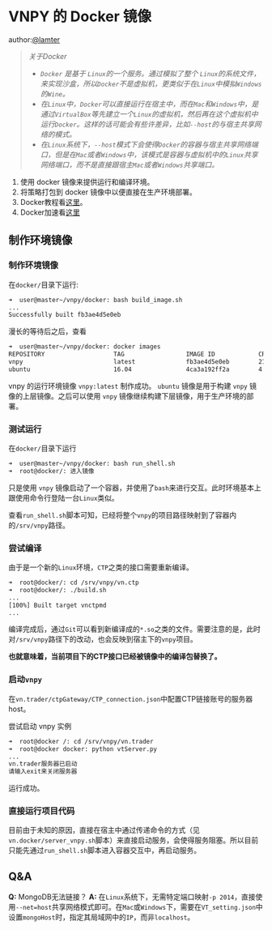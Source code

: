 # VNPY 的 Docker 镜像

author:[@lamter](https://github.com/lamter)


> _关于Docker_
> - _`Docker` 是基于 `Linux`的一个服务。通过模拟了整个 `Linux`的系统文件，来实现沙盒，所以`Docker`不是虚拟机，更类似于在`Linux`中模拟`Windows`的`Wine`。_
> - _在`Linux`中，`Docker`可以直接运行在宿主中，而在`Mac`和`Windows`中，是通过`VirtualBox`等先建立一个`Linux`的虚拟机，然后再在这个虚拟机中运行`Docker`。这样的话可能会有些许差异，比如`--host`的与宿主共享网络的模式。_
> - _在`Linux`系统下，`--host`模式下会使得`Docker`的容器与宿主共享网络端口，但是在`Mac`或者`Windows`中，该模式是容器与虚拟机中的`Linux`共享网络端口，而不是直接跟宿主`Mac`或者`Windows`共享端口。_

1. 使用 docker 镜像来提供运行和编译环境。
2. 将策略打包到 docker 镜像中以便直接在生产环境部署。
3. Docker教程看[这里](https://yeasy.gitbooks.io/docker_practice/content/)。
4. Docker加速看[这里](https://www.daocloud.io/mirror#accelerator-doc)

## 制作环境镜像

### 制作环境镜像
在`docker/`目录下运行:

```bash
➜  user@master~/vnpy/docker: bash build_image.sh
...
Successfully built fb3ae4d5e0eb
```

漫长的等待后之后，查看
```bash
➜  user@master~/vnpy/docker: docker images
REPOSITORY                   TAG                 IMAGE ID            CREATED             SIZE
vnpy                         latest              fb3ae4d5e0eb        21 minutes ago      856 MB
ubuntu                       16.04               4ca3a192ff2a        4 weeks ago         128.2 MB
```

vnpy 的运行环境镜像 `vnpy:latest` 制作成功。
`ubuntu` 镜像是用于构建 `vnpy` 镜像的上层镜像。之后可以使用 `vnpy` 镜像继续构建下层镜像，用于生产环境的部署。

### 测试运行
在`docker/`目录下运行

```bash
➜  user@master~/vnpy/docker: bash run_shell.sh
➜  root@docker/: 进入镜像
```

只是使用 `vnpy` 镜像启动了一个容器，并使用了`bash`来进行交互。此时环境基本上跟使用命令行登陆一台`Linux`类似。

查看`run_shell.sh`脚本可知，已经将整个`vnpy`的项目路径映射到了容器内的`/srv/vnpy`路径。

### 尝试编译
由于是一个新的```Linux```环境，```CTP```之类的接口需要重新编译。
```bash
➜  root@docker/: cd /srv/vnpy/vn.ctp
➜  root@docker/: ./build.sh
...
[100%] Built target vnctpmd
...
```

编译完成后，通过`Git`可以看到新编译成的`*.so`之类的文件。需要注意的是，此时对`/srv/vnpy`路径下的改动，也会反映到宿主下的`vnpy`项目。

**也就意味着，当前项目下的CTP接口已经被镜像中的编译包替换了。**

### 启动`vnpy`
在`vn.trader/ctpGateway/CTP_connection.json`中配置CTP链接账号的服务器host。

尝试启动 vnpy 实例
```bash
➜  root@docker /: cd /srv/vnpy/vn.trader
➜  root@docker docker: python vtServer.py
...
vn.trader服务器已启动
请输入exit来关闭服务器
```
运行成功。

### 直接运行项目代码
目前由于未知的原因，直接在宿主中通过传递命令的方式（见`vn.docker/server_vnpy.sh`脚本）来直接启动服务，会使得服务阻塞。所以目前只能先通过`run_shell.sh`脚本进入容器交互中，再启动服务。

## Q&A
__Q:__ MongoDB无法链接？
__A:__ 在`Linux`系统下，无需特定端口映射`-p 2014`，直接使用`--net=host`共享网络模式即可。在`Mac`或`Windows`下，需要在`VT_setting.json`中设置`mongoHost`时，指定其局域网中的`IP`，而非`localhost`。

